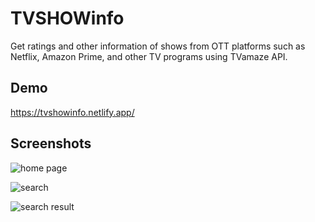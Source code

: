 
# TVSHOWinfo

Get ratings and other information
of shows from OTT platforms such as Netflix, Amazon
Prime, and other TV programs using TVamaze API.
## Demo

https://tvshowinfo.netlify.app/


## Screenshots

![home page](https://user-images.githubusercontent.com/67874769/187043293-8022707a-2194-4ba7-9119-0de713bff229.JPG)


![search](https://user-images.githubusercontent.com/67874769/187044341-d26bf770-3f76-4e44-8589-f9e0c8caa74b.png)


![search result](https://user-images.githubusercontent.com/67874769/187044344-6e08dbc6-7282-445a-bac3-2ce04c127e90.JPG)




